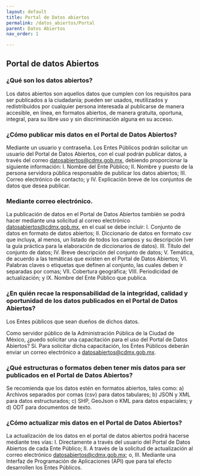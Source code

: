 ```yaml
---
layout: default
title: Portal de Datos abiertos
permalink: /datos_abiertos/Portal
parent: Datos Abiertos
nav_order: 1

---
```


## Portal de datos Abiertos



### ¿Qué son los datos abiertos? 
Los datos abiertos son aquellos datos que cumplen con los requisitos para ser publicados a la ciudadanía; pueden ser usados, reutilizados y redistribuidos por cualquier persona interesada al publicarse de manera accesible, en línea, en formatos abiertos, de manera gratuita, oportuna, integral, para su libre uso y sin discriminación alguna en su acceso.

### ¿Cómo publicar mis datos en el Portal de Datos Abiertos? 
Mediante un usuario y contraseña.
Los Entes Públicos podrán solicitar un usuario del Portal de Datos Abiertos, con el cual podrán publicar datos, a través del correo datosabiertos@cdmx.gob.mx, debiendo proporcionar la siguiente información: 
I. Nombre del Ente Público; 
II. Nombre y puesto de la persona servidora pública responsable de publicar los datos abiertos; 
III. Correo electrónico de contacto; y 
IV. Explicación breve de los conjuntos de datos que desea publicar. 

### Mediante correo electrónico.
La publicación de datos en el Portal de Datos Abiertos también se podrá hacer mediante una solicitud al correo electrónico datosabiertos@cdmx.gob.mx, en el cual se debe incluir: 
I. Conjunto de datos en formato de datos abiertos; 
II. Diccionario de datos en formato csv que incluya, al menos, un listado de todos los campos y su descripción (ver la guía práctica para la elaboración de diccionarios de datos). 
III. Título del conjunto de datos; 
IV. Breve descripción del conjunto de datos; 
V. Temática, de acuerdo a las temáticas que existen en el Portal de Datos Abiertos; 
VI. Palabras claves o etiquetas que definen al conjunto, las cuales deben ir separadas por comas; 
VII. Cobertura geográfica; 
VIII. Periodicidad de actualización; y 
IX. Nombre del Ente Público que publica. 

### ¿En quién recae la responsabilidad de la integridad, calidad y oportunidad de los datos publicados en el Portal de Datos Abiertos? 
Los Entes públicos que sean dueños de dichos datos. 

Como servidor público de la Administración Pública de la Ciudad de México, ¿puedo solicitar una capacitación para el uso del Portal de Datos Abiertos? 
Sí. Para solicitar dicha capacitación, los Entes Públicos deberán enviar un correo electrónico a datosabiertos@cdmx.gob.mx. 

### ¿Qué estructuras o formatos deben tener mis datos para ser publicados en el Portal de Datos Abiertos? 
Se recomienda que los datos estén en formatos abiertos, tales como: 
a) Archivos separados por comas (csv) para datos tabulares; 
b) JSON y XML para datos estructurados; 
c) SHP, GeoJson o KML para datos espaciales; y 
d) ODT para documentos de texto. 

### ¿Cómo actualizar mis datos en el Portal de Datos Abiertos? 
La actualización de los datos en el portal de datos abiertos podrá hacerse mediante tres vías: 
I. Directamente a través del usuario del Portal de Datos Abiertos de cada Ente Público; 
II. A través de la solicitud de actualización al correo electrónico datosabiertos@cdmx.gob.mx; o, 
III. Mediante una Interfaz de Programación de Aplicaciones (API) que para tal efecto desarrollen los Entes Públicos. 
